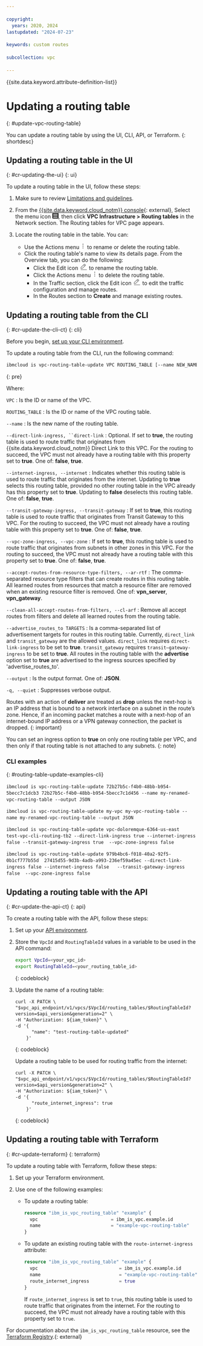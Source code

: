 ```yaml
---

copyright:
  years: 2020, 2024
lastupdated: "2024-07-23"

keywords: custom routes

subcollection: vpc

---
```


{{site.data.keyword.attribute-definition-list}}

# Updating a routing table
{: #update-vpc-routing-table}

You can update a routing table by using the UI, CLI, API, or Terraform.
{: shortdesc}

## Updating a routing table in the UI
{: #cr-updating-the-ui}
{: ui}

To update a routing table in the UI, follow these steps:

1. Make sure to review [Limitations and guidelines](/docs/vpc?topic=vpc-about-custom-routes&interface=ui#limitations-custom-routes).
1. From the [{{site.data.keyword.cloud_notm}} console](/login){: external}, Select the menu icon ![Navigation menu](images/menu_icon.png), then click **VPC Infrastructure > Routing tables** in the Network section. The Routing tables for VPC page appears.
1. Locate the routing table in the table. You can:

   * Use the Actions menu ![Actions menu](images/overflow.png) to rename or delete the routing table.
   * Click the routing table's name to view its details page. From the Overview tab, you can do the following:
      * Click the Edit icon ![Edit icon](images/edit.png) to rename the routing table.
      * Click the Actions menu ![Actions menu](images/overflow.png) to delete the routing table.
      * In the Traffic section, click the Edit icon ![Edit icon](images/edit.png) to edit the traffic configuration and manage routes.
      * In the Routes section to **Create** and manage existing routes.

## Updating a routing table from the CLI
{: #cr-update-the-cli-ct}
{: cli}

Before you begin, [set up your CLI environment](/docs/vpc?topic=vpc-set-up-environment&interface=cli).

To update a routing table from the CLI, run the following command:

```sh
ibmcloud is vpc-routing-table-update VPC ROUTING_TABLE [--name NEW_NAME] [--direct-link-ingress false | true] [--internet-ingress, --internet false | true] [--transit-gateway-ingress false | true] [--vpc-zone-ingress false | true] [--accept-routes-from-resource-type-filters, --ar-rtf vpn_server | vpn_gateway | --clean-all-accept-routes-from-filters, --cl-arf] [--advertise_routes_to TARGETS] [--output JSON] [-q, --quiet]
```
{: pre}

Where:

`VPC`
:   Is the ID or name of the VPC.

`ROUTING_TABLE`
:   Is the ID or name of the VPC routing table.

`--name`
:   Is the new name of the routing table.

`--direct-link-ingress, ``direct-link`
:   Optional. If set to **true**, the routing table is used to route traffic that originates from {{site.data.keyword.cloud_notm}} Direct Link to this VPC. For the routing to succeed, the VPC must not already have a routing table with this property set to **true**. One of: **false**, **true**.

`--internet-ingress, --internet`
:   Indicates whether this routing table is used to route traffic that originates from the internet. Updating to **true** selects this routing table, provided no other routing table in the VPC already has this property set to **true**. Updating to **false** deselects this routing table. One of: **false**, **true**.

`--transit-gateway-ingress, --transit-gateway`
:   If set to **true**, this routing table is used to route traffic that originates from Transit Gateway to this VPC. For the routing to succeed, the VPC must not already have a routing table with this property set to **true**. One of: **false**, **true**.

`--vpc-zone-ingress, --vpc-zone`
:   If set to **true**, this routing table is used to route traffic that originates from subnets in other zones in this VPC. For the routing to succeed, the VPC must not already have a routing table with this property set to **true**. One of: **false**, **true**.

`--accept-routes-from-resource-type-filters, --ar-rtf`
:   The comma-separated resource type filters that can create routes in this routing table. All learned routes from resources that match a resource filter are removed when an existing resource filter is removed. One of: **vpn_server**, **vpn_gateway**.

`--clean-all-accept-routes-from-filters, --cl-arf`
:   Remove all accept routes from filters and delete all learned routes from the routing table.

`--advertise_routes_to TARGETS`
:   Is a comma-separated list of advertisement targets for routes in this routing table. Currently, `direct_link` and `transit_gateway` are the allowed values. `direct_link` requires `direct-link-ingress` to be set to **true**. `transit_gateway` requires `transit—gateway-ingress` to be set to **true**. All routes in the routing table with the **advertise** option set to **true** are advertised to the ingress sources specified by 'advertise_routes_to'.

`--output`
:   Is the output format. One of: **JSON**.

`-q, --quiet`
:   Suppresses verbose output.

Routes with an action of **deliver** are treated as **drop** unless the next-hop is an IP address that is bound to a network interface on a subnet in the route’s zone. Hence, if an incoming packet matches a route with a next-hop of an internet-bound IP address or a VPN gateway connection, the packet is dropped.
{: important}

You can set an ingress option to **true** on only one routing table per VPC, and then only if that routing table is not attached to any subnets.
{: note}

### CLI examples
{: #routing-table-update-examples-cli}

`ibmcloud is vpc-routing-table-update 72b27b5c-f4b0-48bb-b954-5becc7c1dcb3 72b27b5c-f4b0-48bb-b954-5becc7c1d456 --name my-renamed-vpc-routing-table --output JSON`

`ibmcloud is vpc-routing-table-update my-vpc my-vpc-routing-table --name my-renamed-vpc-routing-table --output JSON`

`ibmcloud is vpc-routing-table-update vpc-doloremque-6364-us-east  test-vpc-cli-routing-tb2 --direct-link-ingress true --internet-ingress false --transit-gateway-ingress true  --vpc-zone-ingress false`

`ibmcloud is vpc-routing-table-update 979b4bc6-f018-40a2-92f5-0b1cf777b55d  27415d55-9d3b-4adb-a993-236ef59a45ec --direct-link-ingress false --internet-ingress false   --transit-gateway-ingress false  --vpc-zone-ingress false`

## Updating a routing table with the API
{: #cr-update-the-api-ct}
{: api}

To create a routing table with the API, follow these steps:

1. Set up your [API environment](/docs/vpc?topic=vpc-set-up-environment#api-prerequisites-setup).
1. Store the `VpcId` and `RoutingTableId` values in a variable to be used in the API command:

    ```sh
    export VpcId=<your_vpc_id>
    export RoutingTableId=<your_routing_table_id>
    ```
    {: codeblock}

1.  Update the name of a routing table:

    ```curl
    curl -X PATCH \
    "$vpc_api_endpoint/v1/vpcs/$VpcId/routing_tables/$RoutingTableId?version=$api_version&generation=2" \
    -H "Authorization: ${iam_token}" \
    -d '{
          "name": "test-routing-table-updated"
        }'
    ```
    {: codeblock}

    Update a routing table to be used for routing traffic from the internet:

    ```curl
    curl -X PATCH \
    "$vpc_api_endpoint/v1/vpcs/$VpcId/routing_tables/$RoutingTableId?version=$api_version&generation=2" \
    -H "Authorization: ${iam_token}" \
    -d '{
          "route_internet_ingress": true
        }'
    ```
    {: codeblock}

## Updating a routing table with Terraform
{: #cr-update-terraform}
{: terraform}

To update a routing table with Terraform, follow these steps:

1. Set up your Terraform environment.
1. Use one of the following examples:

   * To update a routing table:

      ```terraform
      resource "ibm_is_vpc_routing_table" "example" {
        vpc                           = ibm_is_vpc.example.id
        name                          = "example-vpc-routing-table"
      }
      ```

   * To update an existing routing table with the `route-internet-ingress` attribute:

      ```terraform
      resource "ibm_is_vpc_routing_table" "example" {
        vpc                              = ibm_is_vpc.example.id
        name                             = "example-vpc-routing-table"
        route_internet_ingress           = true
      }
      ```

      If `route_internet_ingress` is set to `true`, this routing table is used to route traffic that originates from the internet. For the routing to succeed, the VPC must not already have a routing table with this property set to `true`.

For documentation about the `ibm_is_vpc_routing_table` resource, see the [Terraform Registry](https://registry.terraform.io/providers/IBM-Cloud/ibm/latest/docs/resources/is_vpc_routing_table).{: external}
